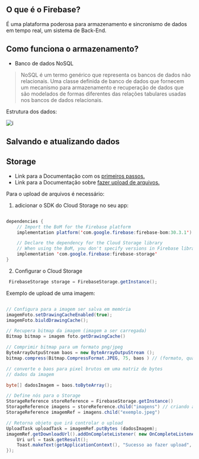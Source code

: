 ## O que é o Firebase?

É uma plataforma poderosa para armazenamento e sincronismo de dados em tempo real, um sistema de Back-End.

## Como funciona o armazenamento?

- Banco de dados NoSQL
> NoSQL é um termo genérico que representa os bancos de dados não relacionais. Uma classe definida de banco de dados que fornecem um mecanismo para armazenamento e recuperação de dados que são modelados de formas diferentes das relações tabulares usadas nos bancos de dados relacionais.

Estrutura dos dados:

![i](https://kodular-community.s3.dualstack.eu-west-1.amazonaws.com/optimized/3X/0/1/011597289fe38ed93658c24ce2d531dc71fde38b_2_401x500.jpeg)

## Salvando e atualizando dados

## Storage

- Link para a Documentação com os [primeiros passos.](https://firebase.google.com/docs/storage/android/start?hl=pt&authuser=0)
- Link para a Documentação sobre [fazer upload de arquivos.](https://firebase.google.com/docs/storage/android/upload-files?hl=pt&authuser=0)


Para o upload de arquivos é necessário:

1. adicionar o SDK do Cloud Storage no seu app:

~~~ java

dependencies {
    // Import the BoM for the Firebase platform
    implementation platform('com.google.firebase:firebase-bom:30.3.1')

    // Declare the dependency for the Cloud Storage library
    // When using the BoM, you don't specify versions in Firebase library dependencies
    implementation 'com.google.firebase:firebase-storage'
} 
~~~

2. Configurar o Cloud Storage

~~~ java
 FirebaseStorage storage = FirebaseStorage.getInstance();
~~~

Exemplo de upload de uma imagem:

~~~ java

// Configura para a imagem ser salva em memória
imagemFoto.setDrawingCacheEnabled(true);
imagemFoto.biuldDrawingCache();

// Recupera bitmap da imagem (imagem a ser carregada)
Bitmap bitmap = imagem foto.getDrawingCache()

// Comprimir bitmap para um formato png/jpeg
ByteArrayOutpuStream baos = new ByteArrayOutpuStream ();
bitmap.compress(Bitmap.CompressFormat.JPEG, 75, baos ) // (formato, qualidade de 0 a 100)

// converte o baos para pixel brutos em uma matriz de bytes
// dados da imagem

byte[] dadosImagem = baos.toByteArray();

// Define nós para o Storage
StorageReference storeReference = FirebaseStorage.getInstance()
StorageReference imagens = storeReference.child("imagens") // criando a pasta
StorageReference imagemRef = imagens.child("exemplo.jpeg")

// Retorna objeto que irá controlar o upload
UploadTask uploadTask = imagemRef.putBytes (dadosImagem);
imagemRef.getDownloadUrl().addOnCompleteListener( new OnCompleteListener(){
    Uri url = task.getResult();
    Toast.makeText(getApplicationContext(), "Sucesso ao fazer upload", Toast.LENGTH_SHORT).show();
});
~~~